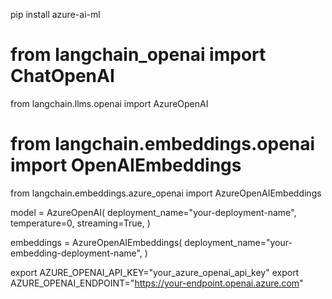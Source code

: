 pip install azure-ai-ml

# from langchain_openai import ChatOpenAI

from langchain.llms.openai import AzureOpenAI

# from langchain.embeddings.openai import OpenAIEmbeddings

from langchain.embeddings.azure_openai import AzureOpenAIEmbeddings

model = AzureOpenAI(
deployment_name="your-deployment-name",
temperature=0,
streaming=True,
)

embeddings = AzureOpenAIEmbeddings(
deployment_name="your-embedding-deployment-name",
)

export AZURE_OPENAI_API_KEY="your_azure_openai_api_key"
export AZURE_OPENAI_ENDPOINT="https://your-endpoint.openai.azure.com"
